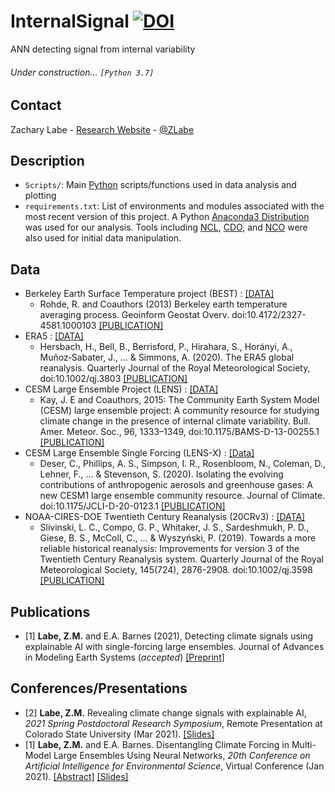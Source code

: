 # InternalSignal [![DOI](https://zenodo.org/badge/DOI/10.5281/zenodo.4890496.svg)](https://doi.org/10.5281/zenodo.4890496)
ANN detecting signal from internal variability 

###### Under construction... ```[Python 3.7]```

## Contact
Zachary Labe - [Research Website](http://sites.uci.edu/zlabe/) - [@ZLabe](https://twitter.com/ZLabe)

## Description
+ ```Scripts/```: Main [Python](https://www.python.org/) scripts/functions used in data analysis and plotting
+ ```requirements.txt```: List of environments and modules associated with the most recent version of this project. A Python [Anaconda3 Distribution](https://docs.continuum.io/anaconda/) was used for our analysis. Tools including [NCL](https://www.ncl.ucar.edu/), [CDO](https://code.mpimet.mpg.de/projects/cdo), and [NCO](http://nco.sourceforge.net/) were also used for initial data manipulation.

## Data
+ Berkeley Earth Surface Temperature project (BEST) : [[DATA]](http://berkeleyearth.org/data/)
    + Rohde, R. and Coauthors (2013) Berkeley earth temperature averaging process. Geoinform Geostat Overv. doi:10.4172/2327-4581.1000103 [[PUBLICATION]](http://www.scitechnol.com/2327-4581/2327-4581-1-103.php)
+ ERA5 : [[DATA]](https://cds.climate.copernicus.eu/cdsapp#!/home)
    + Hersbach, H., Bell, B., Berrisford, P., Hirahara, S., Horányi, A., Muñoz‐Sabater, J., ... & Simmons, A. (2020). The ERA5 global reanalysis. Quarterly Journal of the Royal Meteorological Society, doi:10.1002/qj.3803 [[PUBLICATION]](https://rmets.onlinelibrary.wiley.com/doi/full/10.1002/qj.3803)
+ CESM Large Ensemble Project (LENS) : [[DATA]](http://www.cesm.ucar.edu/projects/community-projects/LENS/data-sets.html)
    + Kay, J. E and Coauthors, 2015: The Community Earth System Model (CESM) large ensemble project: A community resource for studying climate change in the presence of internal climate variability. Bull. Amer. Meteor. Soc., 96, 1333–1349, doi:10.1175/BAMS-D-13-00255.1 [[PUBLICATION]](http://journals.ametsoc.org/doi/full/10.1175/BAMS-D-13-00255.1)
+ CESM Large Ensemble Single Forcing (LENS-X) : [[Data]](http://www.cesm.ucar.edu/experiments/cesm1.1/LE/#single-forcing)
    + Deser, C., Phillips, A. S., Simpson, I. R., Rosenbloom, N., Coleman, D., Lehner, F., ... & Stevenson, S. (2020). Isolating the evolving contributions of anthropogenic aerosols and greenhouse gases: A new CESM1 large ensemble community resource. Journal of Climate. doi:10.1175/JCLI-D-20-0123.1 [[PUBLICATION]](https://journals.ametsoc.org/jcli/article/doi/10.1175/JCLI-D-20-0123.1/353234)
+ NOAA-CIRES-DOE Twentieth Century Reanalysis (20CRv3) : [[DATA]](https://psl.noaa.gov/data/gridded/data.20thC_ReanV3.html)
    + Slivinski, L. C., Compo, G. P., Whitaker, J. S., Sardeshmukh, P. D., Giese, B. S., McColl, C., ... & Wyszyński, P. (2019). Towards a more reliable historical reanalysis: Improvements for version 3 of the Twentieth Century Reanalysis system. Quarterly Journal of the Royal Meteorological Society, 145(724), 2876-2908. doi:10.1002/qj.3598 [[PUBLICATION]](https://rmets.onlinelibrary.wiley.com/doi/10.1002/qj.3598)
    
## Publications
+ [1] **Labe, Z.M.** and E.A. Barnes (2021), Detecting climate signals using explainable AI with single-forcing large ensembles. Journal of Advances in Modeling Earth Systems (*accepted*) [[Preprint]](https://www.essoar.org/doi/10.1002/essoar.10505762.2)

## Conferences/Presentations
+ [2] **Labe, Z.M.** Revealing climate change signals with explainable AI, *2021 Spring Postdoctoral Research Symposium*, Remote Presentation at Colorado State University (Mar 2021). [[Slides]](https://www.slideshare.net/ZacharyLabe/revealing-climate-change-signals-with-explainable-ai)
+ [1] **Labe, Z.M.** and E.A. Barnes. Disentangling Climate Forcing in Multi-Model Large Ensembles Using Neural Networks, *20th Conference on Artificial Intelligence for Environmental Science*, Virtual Conference (Jan 2021). [[Abstract]](https://ams.confex.com/ams/101ANNUAL/meetingapp.cgi/Paper/379553) [[Slides]](https://www2.slideshare.net/ZacharyLabe/disentangling-climate-forcing-in-multimodel-large-ensembles-using-neural-networks)

